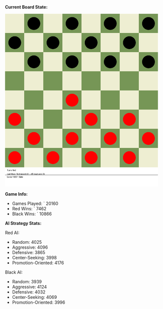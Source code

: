 
**Current Board State:**  
<!-- START_GIF -->
![Checkers Game](./checkers_game.gif)
<!-- END_GIF -->

**Game Info:**  
- Games Played: `<!-- GAMES_PLAYED --> 20160
- Red Wins: `<!-- RED_WINS --> 7462
- Black Wins: `<!-- BLACK_WINS --> 10866

<!-- AI_STATS -->
**AI Strategy Stats:**

Red AI:
- Random: 4025
- Aggressive: 4096
- Defensive: 3865
- Center-Seeking: 3998
- Promotion-Oriented: 4176

Black AI:
- Random: 3939
- Aggressive: 4124
- Defensive: 4032
- Center-Seeking: 4069
- Promotion-Oriented: 3996
